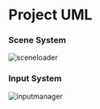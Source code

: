 # Project UML

### Scene System
![sceneloader](http://www.plantuml.com/plantuml/proxy?cache=no&src=https://raw.githubusercontent.com/jskelly2021/Journey/main/UML/scenesystem.iuml)

### Input System
![inputmanager](http://www.plantuml.com/plantuml/proxy?cache=no&src=https://raw.githubusercontent.com/jskelly2021/Journey/main/UML/inputsystem.iuml)
